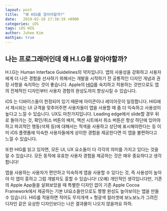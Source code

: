 ```yaml
---
layout: post
title:  "왜 HIG를 알아야할까?"
date:   2019-02-10 17:38:19 +0900
categories: iOS
tags: iOS HIG
author: Juhee Kim
mathjax: true
---
```


## 나는 프로그래머인데 왜 H.I.G를 알아야할까?

 H.I.G는 Human Interface Guidelines의 약자입니다. 앱의 사용성을 강화하고 사용자에게 더 나은 경험을 선사하기 위해서는 개발을 시작하기 전 공통적인 디자인 개념과 권장 사항을 숙지하는 것이 좋습니다. Apple의 [HIG](https://developer.apple.com/design/human-interface-guidelines/ios/overview/themes/)를 숙지하고 적용하는 것만으로도 앱의 전체적인 디자인부터 사용자 경험의 완성도까지 향상시킬 수 있습니다.

 iOS 는 디바이스들이 한정되어 있기 때문에 아이콘이나 레이아웃이 일정합니다. HIG에서 제시되는 UI 규격을 맞추어주면 사용자들이 앱을 사용할 때 좀 더 익숙하고 사용성이 높다고 느낄 수 있습니다. UX도 마찬가지입니다. Leading edge에서 slide할 경우 뒤로 돌아가는 것, 확인/취소 버튼의 배치, 액션 시트에서 취소 버튼은 항상 하단에 있어야 하고 파괴적인 행동(삭제 등)에 대해서는 적색을 사용하고 상단에 표시해야한다는 등 이미 iOS 플랫폼에 익숙한 사용자들에게 상이한 경험을 제공한다면 이 앱을 불편하다고 느낄 수 있습니다.

 또한 HIG를 읽고 있자면, 모든 UI, UX 요소들이 다 각각의 의미를 가지고 있다는 것을 알 수 있습니다. 모든 동작에 유효한 사용자 경험을 제공하는 것은 매우 중요하다고 생각합니다!

 앱을 사용하는 사용자가 편안하고 익숙하게 앱을 사용할 수 있다는 것, 즉 사용성이 높아야 이 앱이 흥하고 그럼 개발자도 흥할 수 있습니다! (오예) 개인적인 생각입니다만, 기존의 Apple App들을 살펴보았을 때 특별한 디자인 없이 기존 Apple Cocoa Framework에서 제공하는 기본 UI요소들만으로도 짱짱 완성도 높아보이는 앱을 만들 수 있습니다. HIG를 적용하면 적어도 무지개색 + 형광색 컬러셋에 보노보노가 그려진 디자인 같은 요상한 디자인보다는 나은 결과물이 나오지 않을까요 하하.
